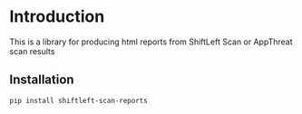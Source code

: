 # Introduction

This is a library for producing html reports from ShiftLeft Scan or AppThreat scan results

## Installation

```bash
pip install shiftleft-scan-reports
```
